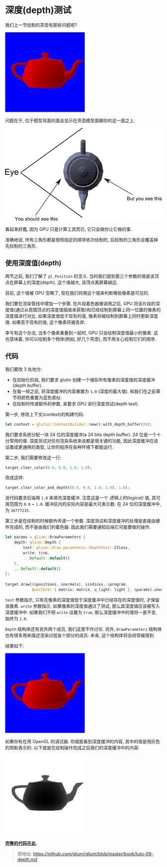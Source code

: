 # 深度(depth)测试

我们上一节绘制的茶壶有那些问题呢?

![茶壶](Source/Tuto-9-depth/tuto-08-result.png)

问题在于, 位于模型背面的面会显示在茶壶模型面朝你的这一面之上.

![问题](Source/Tuto-9-depth/tuto-09-problem.png)

看起来好蠢, 因为 GPU 只是计算工具而已, 它只会做你让它做的事.

准确地说, 所有三角形都是按照指定的顺序依次绘制的, 后绘制的三角形会覆盖掉先绘制的三角形.

## 使用深度值(depth)

两节之前, 我们了解了 `gl_Position` 的含义. 当时我们提到第三个参数的值是该顶点在屏幕上的深度(depth). 这个值越大, 该顶点离屏幕越远.

目前, 这个值被 GPU 忽略了, 现在我们将用这个值来判断哪些像素是可见的.

我们要在渲染管线中增加一个步骤. 在片段着色器被调用之后, GPU 将该片段的深度值(通过从周围顶点的深度值插值来获取)和已经绘制到屏幕上同一位置的像素的深度值进行对比. 如果深度值低于现有的值, 像素将被绘制到屏幕上同时更新深度值. 如果高于现有的值, 这个像素将被丢弃.

幸亏有这个办法, 当多个像素重叠到一起时, GPU 只会绘制深度值最小的像素. 这也意味着, 你可以绘制多个物体(例如, 好几个茶壶), 而不用关心绘制它们的顺序.

## 代码

我们要改 3 处地方:

- 在初始化阶段, 我们要求 glutin 创建一个储存所有像素的深度值的深度缓冲(depth buffer).
- 在每一帧之前, 将深度缓冲的内容重置为 `1.0` (深度的最大值). 和我们在之前章节将颜色重置为蓝色类似.
- 在绘制时传递额外的参数, 来要求 GPU 进行深度测试(depth test).

第一步, 修改上下文(context)的构建代码:

```rust
let context = glutin::ContextBuilder::new().with_depth_buffer(24);
```

我们要求系统分配一块 24 位的深度缓冲(a 24 bits depth buffer). 24 位是一个十分常用的值. 深度测试对任何渲染系统来说都是很关键的功能, 因此深度缓冲应该设置成更通用的类型, 让你的程序在各种环境下都能运行.

第二步, 我们需要修改这一行:

```rust
target.clear_color(0.0, 0.0, 1.0, 1.0);
```

改成这样:

```rust
target.clear_color_and_depth((0.0, 0.0, 1.0, 1.0), 1.0);
```

该代码要求后端用 `1.0` 来填充深度缓冲. 注意这是一个 _逻辑上的(logical)_ 值, 其可用范围为 `0.0` ~ `1.0`. 缓冲区内的实际内容是最大可表示数. 在 24 位的深度缓冲中, 为 `16777215`.

第三步是在绘制的时候额外传递一个参数. 深度测试和深度缓冲的处理是直接由硬件完成的, 而不是由我们的着色器. 因此我们需要通知后端它可能要做的操作.

```rust
let params = glium::DrawParameters {
    depth: glium::Depth {
        test: glium::draw_parameters::DepthTest::IfLess,
        write: true,
        .. Default::default()
    },
    .. Default::default()
};

target.draw((&positions, &normals), &indices, &program,
            &uniform! { matrix: matrix, u_light: light }, &params).unwrap();
```

`test` 参数指示, 只有在像素的深度值低于深度缓冲中已经存在的深度值时, 才保留该像素. `write` 参数指示, 如果像素的深度值通过了测试, 那么其深度值应该被写入深度缓冲中. 如果我们不把 `write` 设置为 `true`, 那么深度缓冲中的值将一直不变, 始终为 `1.0`.

`Depth` 结构体还有另外两个成员, 我们这里不作讨论. 另外, `DrawParameters` 结构体也有很多用来描述渲染过程各个部分的成员. 未来, 这个结构体将会经常被用到.

结果如下:

![结果](Source/Tuto-9-depth/tuto-09-result.png)

如果你有在用 OpenGL 的调试器. 你就能看到深度缓冲的内容, 其中的值是用灰色的阴影表示的. 以下就是在绘制操作完成之后我们的深度缓冲中的内容:

![深度缓冲](Source/Tuto-9-depth/tuto-09-depth.png)

**[完整的代码在此](https://github.com/glium/glium/blob/master/examples/tutorial-09.rs).**

> 原地址: <https://github.com/glium/glium/blob/master/book/tuto-09-depth.md>

